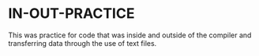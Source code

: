 # IN-OUT-PRACTICE
This was practice for code that was inside and outside of the compiler and transferring data through the use of text files.
